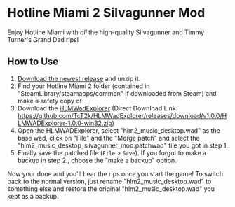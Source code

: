 # Hotline Miami 2 SiIvagunner Mod

Enjoy Hotline Miami with _all_ the high-quality SiIvagunner and Timmy Turner's Grand Dad rips!

## How to Use

1. [Download the newest release](https://github.com/perguto/Hotline-Miami-2-SiIvagunner-Mod/releases/download/v1/hotline_miami_2_siivagunner_mod_v1.zip) and unzip it.
2. Find your Hotline Miami 2 folder (contained in "SteamLibrary/steamapps/common" if downloaded from Steam) and make a safety copy of 
3. Download the [HLMWadExplorer](https://github.com/TcT2k/HLMWadExplorer/releases) (Direct Download Link: https://github.com/TcT2k/HLMWadExplorer/releases/download/v1.0.0/HLMWADExplorer-1.0.0-win32.zip)
4. Open the HLMWADExplorer, select "hlm2_music_desktop.wad" as the base wad, click on "File" and the "Merge patch" and select the "hlm2_music_desktop_siivagunner_mod.patchwad" file you got in step 1.
5. Finally save the patched file (`File` > `Save`). If you forgot to make a backup in step 2., choose the "make a backup" option.

Now your done and you'll hear the rips once you start the game! To switch back to the normal version, just rename "hlm2_music_desktop.wad" to something else and restore the original "hlm2_music_desktop.wad" you kept as a backup.
